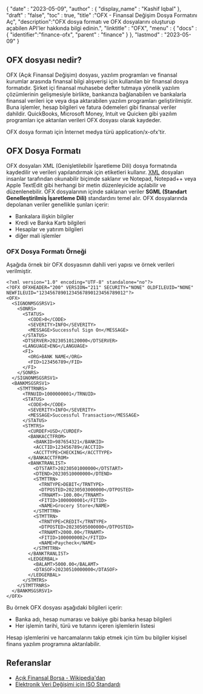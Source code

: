 {
  "date" : "2023-05-09",
  "author" : {
    "display_name" : "Kashif Iqbal"
},
  "draft" : "false",
  "toc" : true,
  "title" :"OFX - Finansal Değişim Dosya Formatını Aç",
  "description":"OFX dosya formatı ve OFX dosyalarını oluşturup açabilen API'ler hakkında bilgi edinin.",
  "linktitle" : "OFX",
  "menu" : {
    "docs" : {
      "identifier":"finance-ofx",
      "parent" : "finance"
}
},
  "lastmod" : "2023-05-09"
}

## OFX dosyası nedir?

OFX (Açık Finansal Değişim) dosyası, yazılım programları ve finansal kurumlar arasında finansal bilgi alışverişi için kullanılan bir finansal dosya formatıdır. Şirket içi finansal muhasebe defter tutmaya yönelik yazılım çözümlerinin gelişmesiyle birlikte, bankanıza bağlanabilen ve bankalarla finansal verileri içe veya dışa aktarabilen yazılım programları geliştirilmiştir. Buna işlemler, hesap bilgileri ve fatura ödemeleri gibi finansal veriler dahildir. QuickBooks, Microsoft Money, Intuit ve Quicken gibi yazılım programları içe aktarılan verileri OFX dosyası olarak kaydeder.

OFX dosya formatı için İnternet medya türü application/x-ofx'tir.

## OFX Dosya Formatı

OFX dosyaları XML (Genişletilebilir İşaretleme Dili) dosya formatında kaydedilir ve verileri yapılandırmak için etiketleri kullanır. [XML](/tr/web/xml/) dosyaları insanlar tarafından okunabilir biçimde saklanır ve Notepad, Notepad++ veya Apple TextEdit gibi herhangi bir metin düzenleyicide açılabilir ve düzenlenebilir. OFX dosyalarının içinde saklanan veriler **SGML (Standart Genelleştirilmiş İşaretleme Dili)** standardını temel alır. OFX dosyalarında depolanan veriler genellikle şunları içerir:

* Bankalara ilişkin bilgiler
* Kredi ve Banka Kartı bilgileri
* Hesaplar ve yatırım bilgileri
* diğer mali işlemler

### OFX Dosya Formatı Örneği

Aşağıda örnek bir OFX dosyasının dahili veri yapısı ve örnek verileri verilmiştir.

```
<?xml version="1.0" encoding="UTF-8" standalone="no"?>
<?OFX OFXHEADER="200" VERSION="211" SECURITY="NONE" OLDFILEUID="NONE" NEWFILEUID="12345678901234567890123456789012"?>
<OFX>
  <SIGNONMSGSRSV1>
    <SONRS>
      <STATUS>
        <CODE>0</CODE>
        <SEVERITY>INFO</SEVERITY>
        <MESSAGE>Successful Sign On</MESSAGE>
      </STATUS>
      <DTSERVER>20230510120000</DTSERVER>
      <LANGUAGE>ENG</LANGUAGE>
      <FI>
        <ORG>BANK NAME</ORG>
        <FID>123456789</FID>
      </FI>
    </SONRS>
  </SIGNONMSGSRSV1>
  <BANKMSGSRSV1>
    <STMTTRNRS>
      <TRNUID>1000000001</TRNUID>
      <STATUS>
        <CODE>0</CODE>
        <SEVERITY>INFO</SEVERITY>
        <MESSAGE>Successful Transaction</MESSAGE>
      </STATUS>
      <STMTRS>
        <CURDEF>USD</CURDEF>
        <BANKACCTFROM>
          <BANKID>987654321</BANKID>
          <ACCTID>123456789</ACCTID>
          <ACCTTYPE>CHECKING</ACCTTYPE>
        </BANKACCTFROM>
        <BANKTRANLIST>
          <DTSTART>20230501000000</DTSTART>
          <DTEND>20230510000000</DTEND>
          <STMTTRN>
            <TRNTYPE>DEBIT</TRNTYPE>
            <DTPOSTED>20230503000000</DTPOSTED>
            <TRNAMT>-100.00</TRNAMT>
            <FITID>1000000001</FITID>
            <NAME>Grocery Store</NAME>
          </STMTTRN>
          <STMTTRN>
            <TRNTYPE>CREDIT</TRNTYPE>
            <DTPOSTED>20230505000000</DTPOSTED>
            <TRNAMT>2000.00</TRNAMT>
            <FITID>1000000002</FITID>
            <NAME>Paycheck</NAME>
          </STMTTRN>
        </BANKTRANLIST>
        <LEDGERBAL>
          <BALAMT>5000.00</BALAMT>
          <DTASOF>20230510000000</DTASOF>
        </LEDGERBAL>
      </STMTRS>
    </STMTTRNRS>
  </BANKMSGSRSV1>
</OFX>
```

Bu örnek OFX dosyası aşağıdaki bilgileri içerir:

* Banka adı, hesap numarası ve bakiye gibi banka hesap bilgileri
* Her işlemin tarihi, türü ve tutarını içeren işlemlerin listesi

Hesap işlemlerini ve harcamalarını takip etmek için tüm bu bilgiler kişisel finans yazılım programına aktarılabilir.

## Referanslar ##

* [Açık Finansal Borsa - Wikipedia'dan](https://en.wikipedia.org/wiki/Open_Financial_Exchange)
* [Elektronik Veri Değişimi için ISO Standardı](https://en.wikipedia.org/wiki/ISO_20022)

